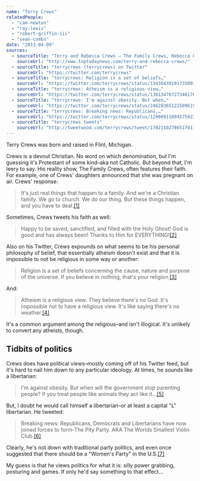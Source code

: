 ```yaml
---
name: "Terry Crews"
relatedPeople:
  - "cam-newton"
  - "ray-lewis"
  - "robert-griffin-iii"
  - "sean-combs"
date: "2013-04-09"
sources:
  - sourceTitle: "Terry and Rebecca Crews – The Family Crews, Rebecca Crews, Naomi Pregnant"
    sourceUrl: "http://www.toptodaynews.com/terry-and-rebecca-crews/"
  - sourceTitle: "terrycrews (terrycrews) on Twitter"
    sourceUrl: "https://twitter.com/terrycrews"
  - sourceTitle: "terrycrews: Religion is a set of beliefs…"
    sourceUrl: "https://twitter.com/terrycrews/status/134304391917350914"
  - sourceTitle: "terrycrews: Atheism is a religious view…"
    sourceUrl: "https://twitter.com/terrycrews/status/136134787273461760"
  - sourceTitle: "terrycrews: I'm against obesity. But when…"
    sourceUrl: "https://twitter.com/terrycrews/status/246283651225096192"
  - sourceTitle: "terrycrews: Breaking news: Republicans,…"
    sourceUrl: "https://twitter.com/terrycrews/status/129909110945759232"
  - sourceTitle: "terrycrews tweets"
    sourceUrl: "http://tweetwood.com/terrycrews/tweet/170211027865178113"
---
```


Terry Crews was born and raised in Flint, Michigan.

Crews is a devout Christian. No word on which denomination, but I'm guessing it's Protestant of some kind–aka not Catholic. But beyond that, I'm leery to say. His reality show, The Family Crews, often features their faith. For example, one of Crews' daughters announced that she was pregnant on air. Crews' response:

>It's just real things that happen to a family. And we're a Christian family. We go to church. We do our thing. But these things happen, and you have to deal.<a class="source-citation" href="http://www.toptodaynews.com/terry-and-rebecca-crews/" title="Terry and Rebecca Crews – The Family Crews, Rebecca Crews, Naomi Pregnant">[1]</a>

Sometimes, Crews tweets his faith as well:

>Happy to be saved, sanctified, and filled with the Holy Ghost! God is good and has always been! Thanks to Him for EVERYTHING!<a class="source-citation" href="https://twitter.com/terrycrews" title="terrycrews (terrycrews) on Twitter">[2]</a>

Also on his Twitter, Crews expounds on what seems to be his personal philosophy of belief, that essentially atheism doesn't exist and that it is impossible to not be religious in some way or another:

>Religion is a set of beliefs concerning the cause, nature and purpose of the universe. If you believe in nothing, that's your religion.<a class="source-citation" href="https://twitter.com/terrycrews/status/134304391917350914" title="terrycrews: Religion is a set of beliefs…">[3]</a>

And:

>Atheism is a religious view. They believe there's no God. It's impossible not to have a religious view. It's like saying there's no weather.<a class="source-citation" href="https://twitter.com/terrycrews/status/136134787273461760" title="terrycrews: Atheism is a religious view…">[4]</a>

It's a common argument among the religious–and isn't illogical. It's unlikely to convert any atheists, though.


## Tidbits of politics

Crews does have political views–mostly coming off of his Twitter feed, but it's hard to nail him down to any particular ideology. At times, he sounds like a libertarian:

>I'm against obesity. But when will the government stop parenting people? If you treat people like animals they act like it…<a class="source-citation" href="https://twitter.com/terrycrews/status/246283651225096192" title="terrycrews: I&apos;m against obesity. But when…">[5]</a>

But, I doubt he would call himself a libertarian–or at least a capital "L" libertarian. He tweeted:

>Breaking news: Republicans, Democrats and Libertarians have now joined forces to form-The Pity Party. AKA The Worlds Smallest Violin Club.<a class="source-citation" href="https://twitter.com/terrycrews/status/129909110945759232" title="terrycrews: Breaking news: Republicans,…">[6]</a>

Clearly, he's not down with traditional party politics, and even once suggested that there should be a "Women's Party" in the U.S.<a class="source-citation" href="http://tweetwood.com/terrycrews/tweet/170211027865178113" title="terrycrews tweets">[7]</a>

My guess is that he views politics for what it is: silly power grabbing, posturing and games. If only he'd say something to that effect…